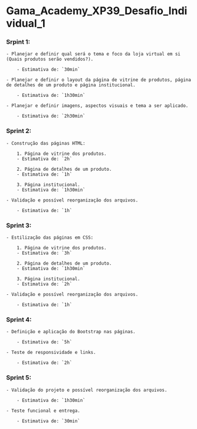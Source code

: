 # Gama_Academy_XP39_Desafio_Individual_1

### Srpint 1:

    - Planejar e definir qual será o tema e foco da loja virtual em si (Quais produtos serão vendidos?).

        - Estimativa de: `30min`

    - Planejar e definir o layout da página de vitrine de produtos, página de detalhes de um produto e página institucional.

        - Estimativa de: `1h30min`

    - Planejar e definir imagens, aspectos visuais e tema a ser aplicado.

        - Estimativa de: `2h30min`

### Sprint 2:

    - Construção das páginas HTML:

        1. Página de vitrine dos produtos.
        - Estimativa de: `2h`

        2. Página de detalhes de um produto.
        - Estimativa de: `1h`

        3. Página institucional.
        - Estimativa de: `1h30min`

    - Validação e possível reorganização dos arquivos.

        - Estimativa de: `1h`

### Sprint 3:

    - Estilização das páginas em CSS:

        1. Página de vitrine dos produtos.
        - Estimativa de: `3h`

        2. Página de detalhes de um produto.
        - Estimativa de: `1h30min`

        3. Página institucional.
        - Estimativa de: `2h`

    - Validação e possível reorganização dos arquivos.

        - Estimativa de: `1h`

### Sprint 4:

    - Definição e aplicação do Bootstrap nas páginas.

        - Estimativa de: `5h`

    - Teste de responsividade e links.

        - Estimativa de: `2h`

### Sprint 5:

    - Validação do projeto e possível reorganização dos arquivos.

        - Estimativa de: `1h30min`

    - Teste funcional e entrega.

        - Estimativa de: `30min`
